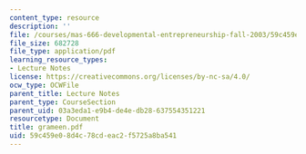 ```yaml
---
content_type: resource
description: ''
file: /courses/mas-666-developmental-entrepreneurship-fall-2003/59c459e08d4c78cdeac2f5725a8ba541_grameen.pdf
file_size: 682728
file_type: application/pdf
learning_resource_types:
- Lecture Notes
license: https://creativecommons.org/licenses/by-nc-sa/4.0/
ocw_type: OCWFile
parent_title: Lecture Notes
parent_type: CourseSection
parent_uid: 03a3eda1-e9b4-de4e-db28-637554351221
resourcetype: Document
title: grameen.pdf
uid: 59c459e0-8d4c-78cd-eac2-f5725a8ba541
---
```

